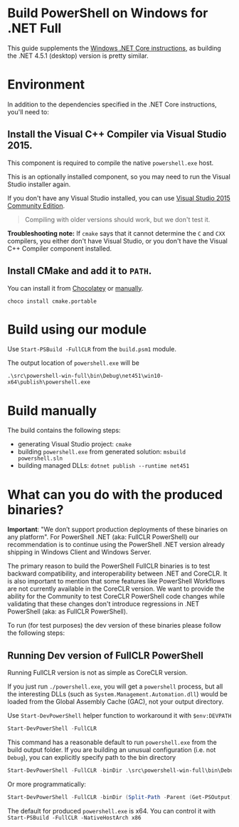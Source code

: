 Build PowerShell on Windows for .NET Full
=========================================

This guide supplements the [Windows .NET Core instructions](./windows-core.md), 
as building the .NET 4.5.1 (desktop) version is pretty similar.

Environment
===========

In addition to the dependencies specified in the .NET Core instructions, you'll need to:

Install the Visual C++ Compiler via Visual Studio 2015.
-------------------------------------------------------

This component is required to compile the native `powershell.exe` host.

This is an optionally installed component, so you may need to run the Visual Studio installer again.

If you don't have any Visual Studio installed, you can use [Visual Studio 2015 Community Edition][vs].

> Compiling with older versions should work, but we don't test it.

**Troubleshooting note:** If `cmake` says that it cannot determine the `C` and `CXX` compilers, 
you either don't have Visual Studio, or you don't have the Visual C++ Compiler component installed.

[vs]: https://www.visualstudio.com/en-us/products/visual-studio-community-vs.aspx

Install CMake and add it to `PATH`.
-----------------------------------

You can install it from [Chocolatey][] or [manually][].

```
choco install cmake.portable
```

[Chocolatey]: https://chocolatey.org/packages/cmake.portable
[manually]: https://cmake.org/download/

Build using our module
======================

Use `Start-PSBuild -FullCLR` from the `build.psm1` module.

The output location of `powershell.exe` will be

```
.\src\powershell-win-full\bin\Debug\net451\win10-x64\publish\powershell.exe
```

Build manually
==============

The build contains the following steps:

- generating Visual Studio project: `cmake`
- building `powershell.exe` from generated solution: `msbuild powershell.sln`
- building managed DLLs: `dotnet publish --runtime net451`


What can you do with the produced binaries?
=========================================

**Important**: "We don’t support production deployments of these binaries on any platform". 
For PowerShell .NET (aka: FullCLR PowerShell) our recommendation is to continue using the PowerShell .NET version already shipping in Windows Client and Windows Server.

The primary reason to build the PowerShell FullCLR binaries is to test backward compatibility, and interoperability between .NET and CoreCLR.
It is also important to mention that some features like PowerShell Workflows are not currently available in the CoreCLR version. 
We want to provide the ability for the Community to test CoreCLR PowerShell code changes while validating that these changes don't introduce regressions in .NET PowerShell (aka: as FullCLR PowerShell).

To run (for test purposes) the dev version of these binaries please follow the following steps:


Running Dev version of FullCLR PowerShell
-----------------------------------------

Running FullCLR version is not as simple as CoreCLR version.

If you just run `./powershell.exe`, you will get a `powershell` process, 
but all the interesting DLLs (such as `System.Management.Automation.dll`) would be loaded 
from the Global Assembly Cache (GAC), not your output directory.

Use `Start-DevPowerShell` helper function to workaround it with `$env:DEVPATH`

```powershell
Start-DevPowerShell -FullCLR
```

This command has a reasonable default to run `powershell.exe` from the build output folder.
If you are building an unusual configuration (i.e. not `Debug`), you can explicitly specify path to the bin directory

```powershell
Start-DevPowerShell -FullCLR -binDir .\src\powershell-win-full\bin\Debug\net451\win10-x64\publish
```

Or more programmatically:

```powershell
Start-DevPowerShell -FullCLR -binDir (Split-Path -Parent (Get-PSOutput))
```

The default for produced `powershell.exe` is x64.
You can control it with `Start-PSBuild -FullCLR -NativeHostArch x86`

